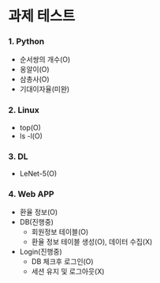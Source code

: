 # 과제 테스트

### 1. Python
  - 순서쌍의 개수(O)
  - 옹알이(O)
  - 삼총사(O)
  - 기대이자율(미완)
  
### 2. Linux
  - top(O)
  - ls -l(O)

### 3. DL
  - LeNet-5(O)

### 4. Web APP
  - 환율 정보(O)
  - DB(진행중)
    - 회원정보 테이블(O)
    - 환율 정보 테이블 생성(O), 데이터 수집(X)
  - Login(진행중)
    - DB 체크후 로그인(O)
    - 세션 유지 및 로그아웃(X)
